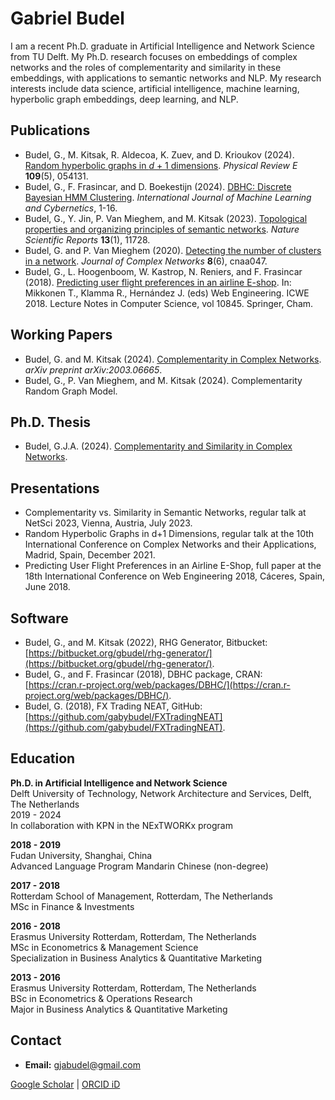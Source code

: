 <!--
**gabybudel/gabybudel** is a ✨ _special_ ✨ repository because its `README.md` (this file) appears on your GitHub profile.

Here are some ideas to get you started:

- 🔭 I’m currently working on ...
- 🌱 I’m currently learning ...
- 👯 I’m looking to collaborate on ...
- 🤔 I’m looking for help with ...
- 💬 Ask me about ...
- 📫 How to reach me: ...
- 😄 Pronouns: ...
- ⚡ Fun fact: ...
-->
# Gabriel Budel

I am a recent Ph.D. graduate in Artificial Intelligence and Network Science from TU Delft. My Ph.D. research focuses on embeddings of complex networks and the roles of complementarity and similarity in these embeddings, with applications to semantic networks and NLP. My research interests include data science, artificial intelligence, machine learning, hyperbolic graph embeddings, deep learning, and NLP.

## Publications

- Budel, G., M. Kitsak, R. Aldecoa, K. Zuev, and D. Krioukov (2024). [Random hyperbolic graphs in *d* + 1 dimensions](https://doi.org/10.1103/PhysRevE.109.054131). *Physical Review E* **109**(5), 054131.
- Budel, G., F. Frasincar, and D. Boekestijn (2024). [DBHC: Discrete Bayesian HMM Clustering](https://doi.org/10.1007/s13042-024-02102-w). *International Journal of Machine Learning and Cybernetics*, 1-16.
- Budel, G., Y. Jin, P. Van Mieghem, and M. Kitsak (2023). [Topological properties and organizing principles of semantic networks](https://doi.org/10.1038/s41598-023-37294-8). *Nature Scientific Reports* **13**(1), 11728.
- Budel, G. and P. Van Mieghem (2020). [Detecting the number of clusters in a network](https://doi.org/10.1093/comnet/cnaa047). *Journal of Complex Networks* **8**(6), cnaa047.
- Budel, G., L. Hoogenboom, W. Kastrop, N. Reniers, and F. Frasincar (2018). [Predicting user flight preferences in an airline E-shop](https://doi.org/10.1007/978-3-319-91662-0_19). In: Mikkonen T., Klamma R., Hernández J. (eds) Web Engineering. ICWE 2018. Lecture Notes in Computer Science, vol 10845. Springer, Cham.

## Working Papers

- Budel, G. and M. Kitsak (2024). [Complementarity in Complex Networks](https://arxiv.org/abs/2003.06665). *arXiv preprint arXiv:2003.06665*.
- Budel, G., P. Van Mieghem, and M. Kitsak (2024). Complementarity Random Graph Model.

## Ph.D. Thesis
- Budel, G.J.A. (2024). [Complementarity and Similarity in Complex Networks](https://doi.org/10.4233/uuid:404db306-a85f-46ac-80d0-ba2a4f24a26e).

## Presentations

- Complementarity vs. Similarity in Semantic Networks, regular talk at NetSci 2023, Vienna, Austria, July 2023.
- Random Hyperbolic Graphs in d+1 Dimensions, regular talk at the 10th International Conference on Complex Networks and their Applications, Madrid, Spain, December 2021.
- Predicting User Flight Preferences in an Airline E-Shop, full paper at the 18th International Conference on Web Engineering 2018, Cáceres, Spain, June 2018.

## Software

- Budel, G., and M. Kitsak (2022), RHG Generator, Bitbucket: [https://bitbucket.org/gbudel/rhg-generator/](https://bitbucket.org/gbudel/rhg-generator/).
- Budel, G., and F. Frasincar (2018), DBHC package, CRAN: [https://cran.r-project.org/web/packages/DBHC/](https://cran.r-project.org/web/packages/DBHC/).
- Budel, G. (2018), FX Trading NEAT, GitHub: [https://github.com/gabybudel/FXTradingNEAT](https://github.com/gabybudel/FXTradingNEAT).

## Education

**Ph.D. in Artificial Intelligence and Network Science**  
Delft University of Technology, Network Architecture and Services, Delft, The Netherlands  
2019 - 2024  
In collaboration with KPN in the NExTWORKx program  

**2018 - 2019**  
Fudan University, Shanghai, China  
Advanced Language Program Mandarin Chinese (non-degree)  

**2017 - 2018**  
Rotterdam School of Management, Rotterdam, The Netherlands  
MSc in Finance & Investments  

**2016 - 2018**  
Erasmus University Rotterdam, Rotterdam, The Netherlands  
MSc in Econometrics & Management Science  
Specialization in Business Analytics & Quantitative Marketing  

**2013 - 2016**  
Erasmus University Rotterdam, Rotterdam, The Netherlands  
BSc in Econometrics & Operations Research  
Major in Business Analytics & Quantitative Marketing  

## Contact

- **Email:** <a href="mailto:gjabudel&#64;gmail&#46;com">gjabudel&#64;gmail&#46;com</a>

[Google Scholar](https://scholar.google.com/citations?user=YcPZvyUAAAAJ&hl=en&oi=ao) | [ORCID iD](https://orcid.org/0000-0003-0622-6492)
